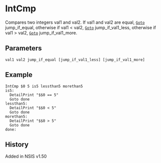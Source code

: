 # IntCmp

Compares two integers val1 and val2. If val1 and val2 are equal, [`Goto`][1] jump\_if\_equal, otherwise if val1 < val2, [`Goto`][1] jump\_if\_val1\_less, otherwise if val1 > val2, [`Goto`][1] jump\_if\_val1_more.

## Parameters

    val1 val2 jump_if_equal [jump_if_val1_less] [jump_if_val1_more]

## Example

    IntCmp $0 5 is5 lessthan5 morethan5
    is5:
      DetailPrint "$$0 == 5"
      Goto done
    lessthan5:
      DetailPrint "$$0 < 5"
      Goto done
    morethan5:
      DetailPrint "$$0 > 5"
      Goto done
    done:

## History

Added in NSIS v1.50

[1]: Goto.md